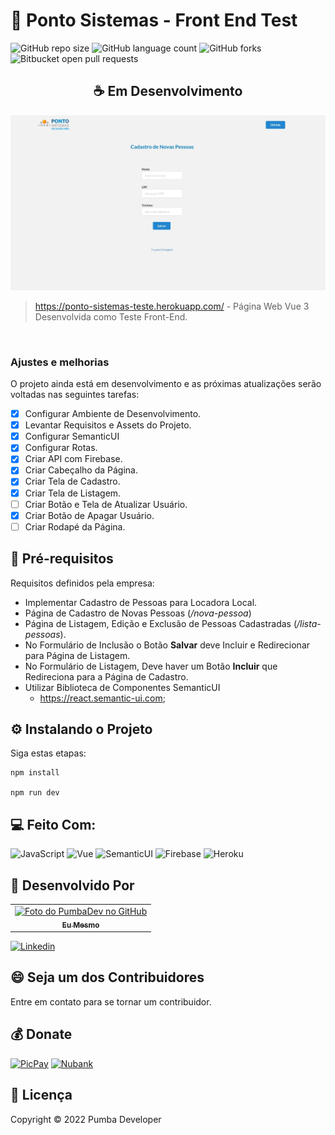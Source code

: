 # 🚀 Ponto Sistemas - Front End Test

![GitHub repo size](https://img.shields.io/github/repo-size/pumba-dev/ponto-sistemas-teste?style=for-the-badge)
![GitHub language count](https://img.shields.io/github/languages/count/pumba-dev/ponto-sistemas-teste?style=for-the-badge)
![GitHub forks](https://img.shields.io/github/forks/pumba-dev/ponto-sistemas-teste?style=for-the-badge)
![Bitbucket open pull requests](https://img.shields.io/github/issues-pr/pumba-dev/ponto-sistemas-teste?style=for-the-badge)

<h2 align="center" >☕ Em Desenvolvimento</h2>
<img src="./public/home-page.png" alt="Imagem da Home do Site."/>

> https://ponto-sistemas-teste.herokuapp.com/ - Página Web Vue 3 Desenvolvida como Teste Front-End.

<br>

### Ajustes e melhorias

O projeto ainda está em desenvolvimento e as próximas atualizações serão voltadas nas seguintes tarefas:

- [x] Configurar Ambiente de Desenvolvimento.
- [x] Levantar Requisitos e Assets do Projeto.
- [x] Configurar SemanticUI
- [x] Configurar Rotas.
- [x] Criar API com Firebase.
- [x] Criar Cabeçalho da Página.
- [x] Criar Tela de Cadastro.
- [x] Criar Tela de Listagem.
- [ ] Criar Botão e Tela de Atualizar Usuário.
- [x] Criar Botão de Apagar Usuário.
- [ ] Criar Rodapé da Página.

## 📝 Pré-requisitos

Requisitos definidos pela empresa:

- Implementar Cadastro de Pessoas para Locadora Local.
- Página de Cadastro de Novas Pessoas (*/nova-pessoa*)
- Página de Listagem, Edição e Exclusão de Pessoas Cadastradas (*/lista-pessoas*).
- No Formulário de Inclusão o Botão **Salvar** deve Incluir e Redirecionar para Página de Listagem.
- No Formulário de Listagem, Deve haver um Botão **Incluir** que Redireciona para a Página de Cadastro.
- Utilizar Biblioteca de Componentes SemanticUI
    - https://react.semantic-ui.com;


## ⚙️ Instalando o Projeto
Siga estas etapas:

```
npm install

npm run dev
```

## 💻 Feito Com:

![JavaScript](https://img.shields.io/badge/JavaScript-F7DF1E?style=for-the-badge&logo=javascript&logoColor=black)
![Vue](https://img.shields.io/badge/Vue.js-35495E?style=for-the-badge&logo=vue.js&logoColor=4FC08D)
![SemanticUI](https://img.shields.io/badge/-Semantic%20UI-%2335BDB2?style=for-the-badge)
![Firebase](https://img.shields.io/badge/Firebase-F29D0C?style=for-the-badge&logo=firebase&logoColor=white)
![Heroku](https://img.shields.io/badge/Heroku-430098?style=for-the-badge&logo=heroku&logoColor=white)

## 🤝 Desenvolvido Por

<table>
  <tr>
    <td align="center">
      <a href="https://github.com/pumba-dev">
        <img src="https://static.wikia.nocookie.net/disneypt/images/c/cf/It_means_no_worries.png/revision/latest?cb=20200128144126&path-prefix=pt" width="100px;" alt="Foto do PumbaDev no GitHub"/><br>
        <sub>
          <b>Eu Mesmo</b>
        </sub>
      </a>
    </td>
  </tr>
</table>

[![Linkedin](https://img.shields.io/badge/LinkedIn-0077B5?style=for-the-badge&logo=linkedin&logoColor=white)](https://www.linkedin.com/in/pumba-dev/)


## 😄 Seja um dos Contribuidores<br>

Entre em contato para se tornar um contribuidor.

## 💰 Donate

[![PicPay](https://img.shields.io/badge/PicPay-%40PumbaDev%20-brightgreen)](https://picpay.me/pumbadev)
[![Nubank](https://img.shields.io/badge/Nubank-Pix%20QR%20Code-blueviolet)](https://nubank.com.br/pagar/1ou9f/ifu2K7YNO7)

## 📝 Licença

Copyright © 2022 Pumba Developer
